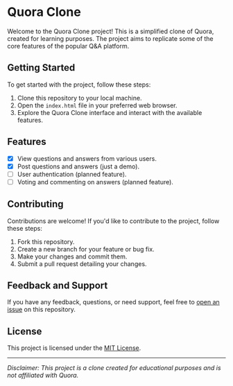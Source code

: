# Quora Clone

Welcome to the Quora Clone project! This is a simplified clone of Quora, created for learning purposes. The project aims to replicate some of the core features of the popular Q&A platform.

## Getting Started

To get started with the project, follow these steps:

1. Clone this repository to your local machine.
2. Open the `index.html` file in your preferred web browser.
3. Explore the Quora Clone interface and interact with the available features.

## Features

- [x] View questions and answers from various users.
- [x] Post questions and answers (just a demo).
- [ ] User authentication (planned feature).
- [ ] Voting and commenting on answers (planned feature).

## Contributing

Contributions are welcome! If you'd like to contribute to the project, follow these steps:

1. Fork this repository.
2. Create a new branch for your feature or bug fix.
3. Make your changes and commit them.
4. Submit a pull request detailing your changes.

## Feedback and Support

If you have any feedback, questions, or need support, feel free to [open an issue](https://github.com/w-udhav/quora-clone) on this repository.

## License

This project is licensed under the [MIT License](LICENSE).

---

_Disclaimer: This project is a clone created for educational purposes and is not affiliated with Quora._
